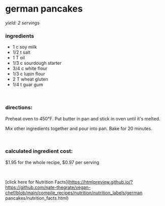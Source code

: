 # german pancakes
*yield: 2 servings*

### ingredients
- 1 c soy milk
- 1/2 t salt
- 1 T oil
- 1/3 c sourdough starter
- 3/4 c white flour
- 1/3 c lupin flour
- 2 T wheat gluten
- 1/4 t guar gum

<br>

### directions:

Preheat oven to 450°F. Put butter in pan and stick in oven until it's melted.

Mix other ingredients together and pour into pan. Bake for 20 minutes.


<br>

### calculated ingredient cost:

$1.95 for the whole recipe, $0.97 per serving

<br>

[click here for Nutrition Facts](https://htmlpreview.github.io/?https://github.com/nate-thegrate/vegan-chef/blob/main/compile_recipes/nutrition/nutrition_labels/german pancakes/nutrition_facts.html)